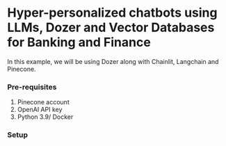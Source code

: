# Hyper-personalized chatbots using LLMs, Dozer and Vector Databases for Banking and Finance

In this example, we will be using Dozer along with Chainlit, Langchain and Pinecone. 

### Pre-requisites

1. Pinecone account
2. OpenAI API key
3. Python 3.9/ Docker
   
### Setup

